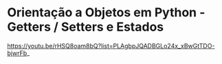 # Orientação a Objetos em Python - Getters / Setters e Estados

https://youtu.be/rHSQ8oam8bQ?list=PLAgbpJQADBGLo24x_xBwGtTDO-bjwrFb_
